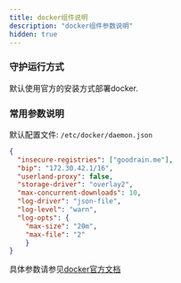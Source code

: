 ```yaml
---
title: docker组件说明
description: "docker组件参数说明"
hidden: true
---
```



### 守护运行方式

默认使用官方的安装方式部署docker.

### 常用参数说明

默认配置文件: `/etc/docker/daemon.json`

```json
{
  "insecure-registries": ["goodrain.me"],
  "bip": "172.30.42.1/16",
  "userland-proxy": false,
  "storage-driver": "overlay2",
  "max-concurrent-downloads": 10,
  "log-driver": "json-file",
  "log-level": "warn",
  "log-opts": {
    "max-size": "20m",
    "max-file": "2"
    }
}
```

具体参数请参见[docker官方文档](https://docs.docker.com/engine/reference/commandline/dockerd/)


